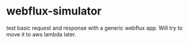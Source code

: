 # webflux-simulator
test basic request and response with a generic webflux app. Will try to move it to aws lambda later. 
